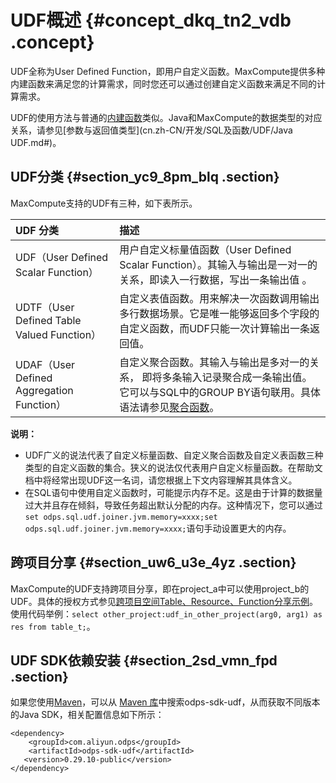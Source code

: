 # UDF概述 {#concept_dkq_tn2_vdb .concept}

UDF全称为User Defined Function，即用户自定义函数。MaxCompute提供多种内建函数来满足您的计算需求，同时您还可以通过创建自定义函数来满足不同的计算需求。

UDF的使用方法与普通的[内建函数](cn.zh-CN/开发/SQL及函数/内建函数/数学函数.md#)类似。Java和MaxCompute的数据类型的对应关系，请参见[参数与返回值类型](cn.zh-CN/开发/SQL及函数/UDF/Java UDF.md#)。

## UDF分类 {#section_yc9_8pm_blq .section}

MaxCompute支持的UDF有三种，如下表所示。

|UDF 分类|描述|
|:-----|:-|
|UDF（User Defined Scalar Function）|用户自定义标量值函数（User Defined Scalar Function）。其输入与输出是一对一的关系，即读入一行数据，写出一条输出值 。|
|UDTF（User Defined Table Valued Function）|自定义表值函数。用来解决一次函数调用输出多行数据场景。它是唯一能够返回多个字段的自定义函数，而UDF只能一次计算输出一条返回值。|
|UDAF（User Defined Aggregation Function）|自定义聚合函数。其输入与输出是多对一的关系， 即将多条输入记录聚合成一条输出值。它可以与SQL中的GROUP BY语句联用。具体语法请参见[聚合函数](cn.zh-CN/开发/SQL及函数/内建函数/聚合函数.md#)。|

**说明：** 

-   UDF广义的说法代表了自定义标量函数、自定义聚合函数及自定义表函数三种类型的自定义函数的集合。狭义的说法仅代表用户自定义标量函数。在帮助文档中将经常出现UDF这一名词，请您根据上下文内容理解其具体含义。
-   在SQL语句中使用自定义函数时，可能提示内存不足。这是由于计算的数据量过大并且存在倾斜，导致任务超出默认分配的内存。这种情况下，您可以通过`set odps.sql.udf.joiner.jvm.memory=xxxx;set odps.sql.udf.joiner.jvm.memory=xxxx;`语句手动设置更大的内存。

## 跨项目分享 {#section_uw6_u3e_4yz .section}

MaxCompute的UDF支持跨项目分享，即在project\_a中可以使用project\_b的UDF。具体的授权方式参见[跨项目空间Table、Resource、Function分享示例](../../../../cn.zh-CN/管理/安全功能详解/用户及授权管理/授权.md#section_fba_w66_us6)。使用代码举例：`select other_project:udf_in_other_project(arg0, arg1) as res from table_t;`。

## UDF SDK依赖安装 {#section_2sd_vmn_fpd .section}

如果您使用[Maven](http://search.maven.org/)，可以从 [Maven 库](http://search.maven.org/)中搜索odps-sdk-udf，从而获取不同版本的Java SDK，相关配置信息如下所示：

``` {#codeblock_1y6_9eo_sjp .language-xml}
<dependency>
    <groupId>com.aliyun.odps</groupId>
    <artifactId>odps-sdk-udf</artifactId>
   <version>0.29.10-public</version>
</dependency>
```

